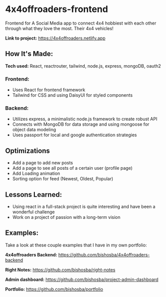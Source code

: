 # 4x4offroaders-frontend
Frontend for A Social Media app to connect 4x4 hobbiest with each other through what they love the most. Their 4x4 vehicles!

**Link to project:** 
https://4x4offroaders.netlify.app


## How It's Made:

**Tech used:** React, reactrouter, tailwind, node.js, express, mongoDB, oauth2

### Frontend:
* Uses React for frontend framework
* Tailwind for CSS and using DaisyUI for styled components

### Backend:
* Utilizes express, a minimalistic node.js framework to create robust API
* Connects with MongoDB for data storage and using mongoose for object data modeling
* Uses passport for local and google authentication strategies

## Optimizations
* Add a page to add new posts
* Add a page to see all posts of a certain user (profile page)
* Add Loading animation
* Sorting option for feed (Newest, Oldest, Popular)


## Lessons Learned:
* Using react in a full-stack project is quite interesting and have been a wonderful challenge
* Work on a project of passion with a long-term vision

## Examples:
Take a look at these couple examples that I have in my own portfolio:

**4x4offroaders Backend:** https://github.com/bishosba/4x4offroaders-backend

**Right Notes:** https://github.com/bishosba/right-notes

**Admin dashboard:** https://github.com/bishosba/project-admin-dashboard

**Portfolio:** https://github.com/bishosba/portfolio


